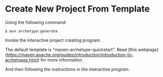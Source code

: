 # Create New Project From Template

Using the following command:

  ```console
$ mvn archetype:generate
  ```

Invoke the interactive project creating program.

The default template is "maven-archetype-quickstart". Read [this webpage] (https://maven.apache.org/guides/introduction/introduction-to-archetypes.html) for more information.

And then following the instructions in the interactive program.
